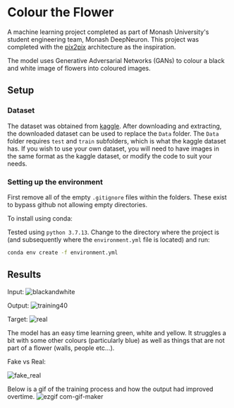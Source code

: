 # Colour the Flower

A machine learning project completed as part of Monash University's student engineering team, Monash DeepNeuron. This project was completed with the [pix2pix](https://github.com/phillipi/pix2pix) architecture as the inspiration.  

The model uses Generative Adversarial Networks (GANs) to colour a black and white image of flowers into coloured images.


## Setup
### Dataset
The dataset was obtained from [kaggle](https://www.kaggle.com/datasets/vaibhavrmankar/colour-the-flower-gan-data). After downloading and extracting, the downloaded dataset can be used to replace the `Data` folder. The `Data` folder requires `test` and `train` subfolders, which is what the kaggle dataset has. If you wish to use your own dataset, you will need to have images in the same format as the kaggle dataset, or modify the code to suit your needs.

### Setting up the environment
First remove all of the empty `.gitignore` files within the folders. These exist to bypass github not allowing empty directories.

To install using conda:

Tested using `python 3.7.13`.
Change to the directory where the project is (and subsequently where the `environment.yml` file is located) and run:
```bash
conda env create -f environment.yml
```

## Results
Input:
![blackandwhite](https://user-images.githubusercontent.com/78593106/200111048-6b6d8fe1-18b4-47c8-bf12-e2a960f1e9a4.jpg)

Output:
![training40](https://user-images.githubusercontent.com/78593106/200111089-d54b77bd-9fe5-47a6-99f8-a8517459b989.jpg)

Target:
![real](https://user-images.githubusercontent.com/78593106/200111170-ca8cee3e-8a81-4ace-9af3-7167fcb5a525.jpg)

The model has an easy time learning green, white and yellow. It struggles a bit with some other colours (particularly blue) as well as things that are not part of a flower (walls, people etc...). 

Fake vs Real:

![fake_real](https://user-images.githubusercontent.com/78593106/200111708-9bf9b455-86c3-4923-9a53-3fbc4c3d30e4.jpg)




Below is a gif of the training process and how the output had improved overtime.
![ezgif com-gif-maker](https://user-images.githubusercontent.com/78593106/200111057-53957c3a-0f06-44d8-b77a-bce2f0643c57.gif)
